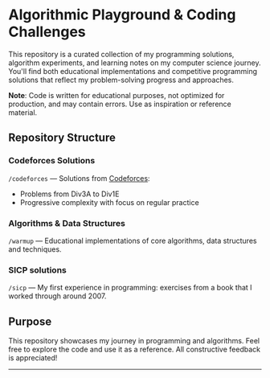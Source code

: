 # Algorithmic Playground & Coding Challenges

This repository is a curated collection of my programming solutions, algorithm experiments, and learning notes on my computer science journey. You'll find both educational implementations and competitive programming solutions that reflect my problem-solving progress and approaches.

**Note**: Code is written for educational purposes, not optimized for production, and may contain errors. Use as inspiration or reference material.

## Repository Structure

### Codeforces Solutions
`/codeforces` — Solutions from [Codeforces](https://codeforces.com):
- Problems from Div3A to Div1E
- Progressive complexity with focus on regular practice

### Algorithms & Data Structures
`/warmup` — Educational implementations of core algorithms, data structures and techniques.

### SICP solutions
`/sicp` — My first experience in programming: exercises from a book that I worked through around 2007.

## Purpose

This repository showcases my journey in programming and algorithms. Feel free to explore the code and use it as a reference. All constructive feedback is appreciated!

---
